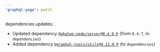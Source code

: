 ```yaml
---
'graphql-yoga': patch
---
```

dependencies updates:
  - Updated dependency [`@whatwg-node/server@0.4.9` ↗︎](https://www.npmjs.com/package/@whatwg-node/server/v/0.4.9) (from `0.4.7`, in `dependencies`)
  - Added dependency [`@graphql-tools/utils@8.12.0` ↗︎](https://www.npmjs.com/package/@graphql-tools/utils/v/8.12.0) (to `dependencies`)
